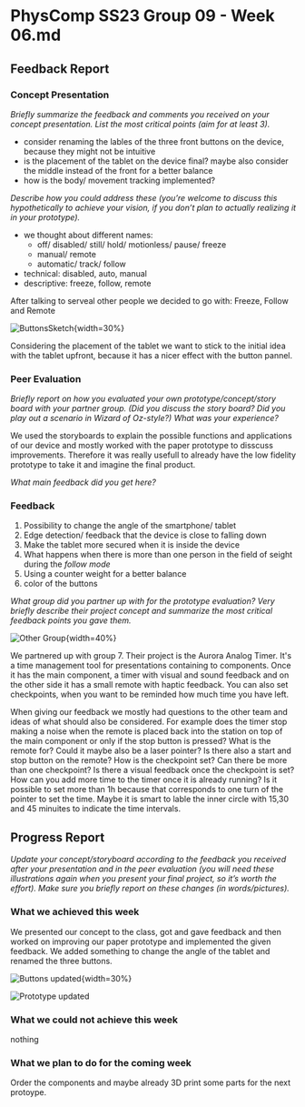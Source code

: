 # PhysComp SS23 Group 09 - Week 06.md

## Feedback Report

### Concept Presentation

_Briefly summarize the feedback and comments you received on your concept presentation. List the most critical points (aim for at least 3)._

- consider renaming the lables of the three front buttons on the device, because they might not be intuitive 
- is the placement of the tablet on the device final? maybe also consider the middle instead of the front for a better balance
- how is the body/ movement tracking implemented?

_Describe how you could address these (you’re welcome to discuss this hypothetically to achieve your vision, if you don’t plan to actually realizing it in your prototype)._

- we thought about different names:
    - off/ disabled/ still/ hold/ motionless/ pause/ freeze
    - manual/ remote
    - automatic/ track/ follow
- technical: disabled, auto, manual  
- descriptive: freeze, follow, remote

After talking to serveal other people we decided to go with: Freeze, Follow and Remote

![ButtonsSketch](Figures/buttonsSketch.jpg){width=30%}

Considering the placement of the tablet we want to stick to the initial idea with the tablet upfront, because it has a nicer effect with the button pannel.   

### Peer Evaluation

_Briefly report on how you evaluated your own prototype/concept/story board with your partner group. (Did you discuss the story board? Did you play out a scenario in Wizard of Oz-style?) What was your experience?_

We used the storyboards to explain the possible functions and applications of our device and mostly worked with the paper prototype to disscuss improvements. Therefore it was really usefull to already have the low fidelity prototype to take it and imagine the final product.  

_What main feedback did you get here?_

### Feedback  
1. Possibility to change the angle of the smartphone/ tablet  
2. Edge detection/ feedback that the device is close to falling down
3. Make the tablet more secured when it is inside the device 
4. What happens when there is more than one person in the field of seight during the _follow mode_
5. Using a counter weight for a better balance 
6. color of the buttons

_What group did you partner up with for the prototype evaluation? Very briefly describe their project concept and summarize the most critical feedback points you gave them._

![Other Group](Figures/feedbackOthers.jpg){width=40%}

We partnered up with group 7. Their project is the Aurora Analog Timer. It's a time management tool for presentations containing to components. Once it has the main component, a timer with visual and sound feedback and on the other side it has a small remote with haptic feedback. You can also set checkpoints, when you want to be reminded how much time you have left. 

When giving our feedback we mostly had questions to the other team and ideas of what should also be considered. For example does the timer stop making a noise when the remote is placed back into the station on top of the main component or only if the stop button is pressed? What is the remote for? Could it maybe also be a laser pointer? Is there also a start and stop button on the remote? How is the checkpoint set? Can there be more than one checkpoint? Is there a visual feedback once the checkpoint is set? How can you add more time to the timer once it is already running? Is it possible to set more than 1h because that corresponds to one turn of the pointer to set the time. Maybe it is smart to lable the inner circle with 15,30 and 45 minuites to indicate the time intervals. 



## Progress Report

_Update your concept/storyboard according to the feedback you received after your presentation and in the peer evaluation (you will need these illustrations again when you present your final project, so it’s worth the effort). Make sure you briefly report on these changes (in words/pictures)._

### What we achieved this week

We presented our concept to the class, got and gave feedback and then worked on improving our paper prototype and implemented the given feedback. We added something to change the angle of the tablet and renamed the three buttons. 

![Buttons updated](Figures/updatedButtons.jpg){width=30%}

![Prototype updated](Figures/prototype-2-updatedButtons.jpg)


### What we could not achieve this week

nothing

### What we plan to do for the coming week

Order the components and maybe already 3D print some parts for the next protoype. 
